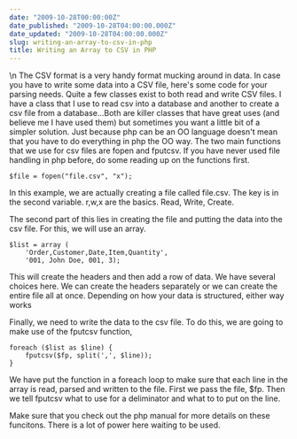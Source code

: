 ```yaml
---
date: "2009-10-28T00:00:00Z"
date_published: "2009-10-28T04:00:00.000Z"
date_updated: "2009-10-28T04:00:00.000Z"
slug: writing-an-array-to-csv-in-php
title: Writing an Array to CSV in PHP
---
```


\n    The CSV format is a very handy format mucking around in data.  In case you have to write some data into a CSV file, here's some code for your parsing needs.  Quite a few classes exist to both read and write CSV files.  I have a class that I use to read csv into a database and another to create a csv file from a database...Both are killer classes that have great uses (and believe me I have used them) but sometimes you want a little bit of a simpler solution.  Just because php can be an OO language doesn't mean that you have to do everything in php the OO way.  The two main functions that we use for csv files are fopen and fputcsv.  If you have never used file handling in php before, do some reading up on the functions first.  

    $file = fopen("file.csv", "x");
    

In this example, we are actually creating a file called file.csv.  The key is in the second variable.  r,w,x are the basics.  Read, Write, Create.

The second part of this lies in creating the file and putting the data into the csv file.  For this, we will use an array.

    $list = array (
        'Order,Customer,Date,Item,Quantity',
        '001, John Doe, 001, 3);
    

This will create the headers and then add a row of data.  We have several choices here.  We can create the headers separately or we can create the entire file all at once.  Depending on how your data is structured, either way works 

Finally, we need to write the data to the csv file.  To do this, we are going to make use of the fputcsv function,

    foreach ($list as $line) {
        fputcsv($fp, split(',', $line));
    }
    

We have put the function in a foreach loop to make sure that each line in the array is read, parsed and written to the file. First we pass the file, $fp.  Then we tell fputcsv what to use for a deliminator and what to to put on the line.

Make sure that you check out the php manual for more details on these funcitons.  There is a lot of power here waiting to be used.
